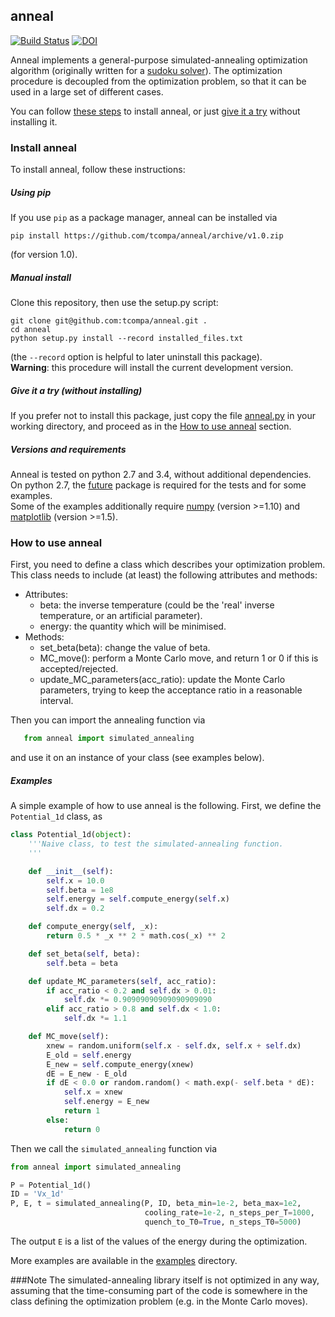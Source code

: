 ## anneal
[![Build Status](https://travis-ci.org/tcompa/anneal.svg?branch=master)](https://travis-ci.org/tcompa/anneal)
[![DOI](https://zenodo.org/badge/doi/10.5281/zenodo.50116.svg)](http://dx.doi.org/10.5281/zenodo.50116)


Anneal implements a general-purpose simulated-annealing optimization algorithm (originally written for a [sudoku solver](https://github.com/tcompa/sudoku_simulated_annealing)).
The optimization procedure is decoupled from the optimization problem, so that it can be used in a large set of different cases.

You can follow [these steps](#install-anneal) to install anneal, or just [give it a try](#give-it-a-try-without-installing) without installing it.

### Install anneal
To install anneal, follow these instructions:

##### Using pip
If you use `pip` as a package manager, anneal can be installed via
```
pip install https://github.com/tcompa/anneal/archive/v1.0.zip
```
(for version 1.0).

##### Manual install
Clone this repository, then use the setup.py script:
```
git clone git@github.com:tcompa/anneal.git .
cd anneal
python setup.py install --record installed_files.txt
```
(the `--record` option is helpful to later uninstall this package).  
**Warning**: this procedure will install the current development version.

##### Give it a try (without installing)
If you prefer not to install this package, just copy the file
[anneal.py](anneal/anneal.py) in your working directory, and proceed as in the [How to use anneal](#how-to-use-anneal) section.

##### Versions and requirements
Anneal is tested on python 2.7 and 3.4, without additional dependencies.  
On python 2.7, the [future](https://pypi.python.org/pypi/future) package is required for the tests and for some examples.  
Some of the examples additionally require [numpy](http://www.numpy.org/) (version >=1.10) and [matplotlib](http://matplotlib.org/) (version >=1.5).

### How to use anneal
First, you need to define a class which describes your optimization problem.
This class needs to include (at least) the following attributes and methods:
+ Attributes:
  + beta: the inverse temperature (could be the 'real' inverse temperature, or an artificial parameter).
  + energy: the quantity which will be minimised.
+ Methods:
  + set_beta(beta): change the value of beta.
  + MC_move(): perform a Monte Carlo move, and return 1 or 0 if this is accepted/rejected.
  + update_MC_parameters(acc_ratio): update the Monte Carlo parameters, trying to keep the acceptance ratio in a reasonable interval.

Then you can import the annealing function via
```python
   from anneal import simulated_annealing
```
and use it on an instance of your class (see examples below).


##### Examples
A simple example of how to use anneal is the following.
First, we define the `Potential_1d` class, as
```python
class Potential_1d(object):
    '''Naive class, to test the simulated-annealing function.
    '''

    def __init__(self):
        self.x = 10.0
        self.beta = 1e8
        self.energy = self.compute_energy(self.x)
        self.dx = 0.2

    def compute_energy(self, _x):
        return 0.5 * _x ** 2 * math.cos(_x) ** 2

    def set_beta(self, beta):
        self.beta = beta

    def update_MC_parameters(self, acc_ratio):
        if acc_ratio < 0.2 and self.dx > 0.01:
            self.dx *= 0.90909090909090909090
        elif acc_ratio > 0.8 and self.dx < 1.0:
            self.dx *= 1.1

    def MC_move(self):
        xnew = random.uniform(self.x - self.dx, self.x + self.dx)
        E_old = self.energy
        E_new = self.compute_energy(xnew)
        dE = E_new - E_old
        if dE < 0.0 or random.random() < math.exp(- self.beta * dE):
            self.x = xnew
            self.energy = E_new
            return 1
        else:
            return 0
```
Then we call the `simulated_annealing` function via
```python
from anneal import simulated_annealing

P = Potential_1d()
ID = 'Vx_1d'
P, E, t = simulated_annealing(P, ID, beta_min=1e-2, beta_max=1e2,
                              cooling_rate=1e-2, n_steps_per_T=1000,
                              quench_to_T0=True, n_steps_T0=5000)
```

The output `E` is a list of the values of the energy during the optimization.

More examples are available in the [examples](examples) directory.

###Note
The simulated-annealing library itself is not optimized in any way, assuming
that the time-consuming part of the code is somewhere in the class defining the
optimization problem (e.g. in the Monte Carlo moves).
